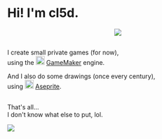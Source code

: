 # Hi! I'm cl5d.
<p align="center">
  <img src="https://github.com/user-attachments/assets/88605910-12c9-4c88-ac19-d92366a8837d">
</p>

##

I create small private games (for now),  
using the <img src="https://github.com/user-attachments/assets/dcd33fd7-1a17-4aef-aa84-5d00d8b08bb2" alt="img_gmLogo" width="20"> [GameMaker](https://gamemaker.io) engine.

And I also do some drawings (once every century),  
using <img src="https://github.com/user-attachments/assets/65ea0846-b8d0-4eb2-9c71-462485f79420" alt="img_aseLogo" width="20"> [Aseprite](https://www.aseprite.org).

##

That's all...  
I don't know what else to put, lol.

<p align="left">
  <img src="https://github.com/user-attachments/assets/cf67396d-41fa-454b-8b42-82feea850a0f">
</p>
